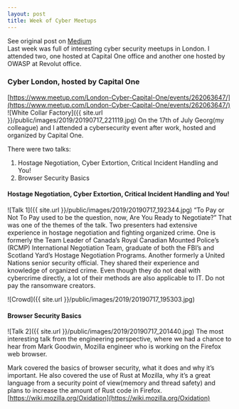```yaml
---
layout: post
title: Week of Cyber Meetups
---
```

<div class="message">
  See original post on <a href="https://medium.com/@uzakov/week-of-cyber-meetups-c3d2421a7804">Medium</a>
</div>
Last week was full of interesting cyber security meetups in London.
I attended two, one hosted at Capital One office and another one hosted by OWASP at Revolut office.

### Cyber London, hosted by Capital One
[https://www.meetup.com/London-Cyber-Capital-One/events/262063647/](https://www.meetup.com/London-Cyber-Capital-One/events/262063647/)
![White Collar Factory]({{ site.url }}/public/images/2019/20190717_221119.jpg)
On the 17th of July Georg(my colleague) and I attended a cybersecurity event after work, hosted and organized by Capital One.

There were two talks:

1. Hostage Negotiation, Cyber Extortion, Critical Incident Handling and You!
2. Browser Security Basics


#### Hostage Negotiation, Cyber Extortion, Critical Incident Handling and You!
![Talk 1]({{ site.url }}/public/images/2019/20190717_192344.jpg)
“To Pay or Not To Pay used to be the question, now, Are You Ready to Negotiate?” That was one of the themes of the talk. Two presenters had extensive experience in hostage negotiation and fighting organized crime. One is formerly the Team Leader of Canada’s Royal Canadian Mounted Police’s (RCMP) International Negotiation Team, graduate of both the FBI’s and Scotland Yard’s Hostage Negotiation Programs. Another formerly a United Nations senior security official. They shared their experience and knowledge of organized crime. Even though they do not deal with cybercrime directly, a lot of their methods are also applicable to IT. Do not pay the ransomware creators.

![Crowd]({{ site.url }}/public/images/2019/20190717_195303.jpg)

#### Browser Security Basics

![Talk 2]({{ site.url }}/public/images/2019/20190717_201440.jpg)
The most interesting talk from the engineering perspective, where we had a chance to hear from Mark Goodwin, Mozilla engineer who is working on the Firefox web browser.

Mark covered the basics of browser security, what it does and why it’s important. He also covered the use of Rust at Mozilla, why it’s a great language from a security point of view(memory and thread safety) and plans to increase the amount of Rust code in Firefox. [https://wiki.mozilla.org/Oxidation](https://wiki.mozilla.org/Oxidation)
